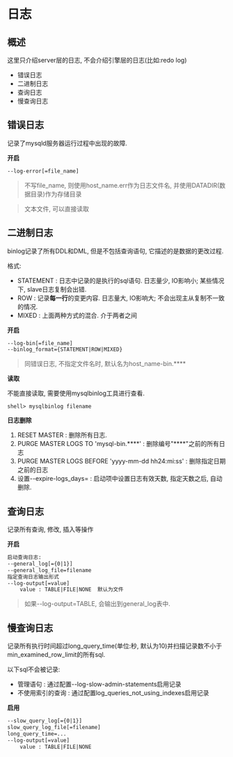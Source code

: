 # 日志

## 概述

这里只介绍server层的日志, 不会介绍引擎层的日志(比如:redo log)

* 错误日志
* 二进制日志
* 查询日志
* 慢查询日志

## 错误日志

记录了mysqld服务器运行过程中出现的故障.

**开启**

```txt
--log-error[=file_name]
```

> 不写file_name, 则使用host_name.err作为日志文件名, 并使用DATADIR(数据目录)作为存储目录

> 文本文件, 可以直接读取

## 二进制日志

binlog记录了所有DDL和DML, 但是不包括查询语句, 它描述的是数据的更改过程.

格式:

* STATEMENT : 日志中记录的是执行的sql语句. 日志量少, IO影响小; 某些情况下, slave日志复制会出错.
* ROW : 记录**每一行**的变更内容. 日志量大, IO影响大; 不会出现主从复制不一致的情况.
* MIXED : 上面两种方式的混合. 介于两者之间

**开启**

```txt
--log-bin[=file_name]
--binlog_format={STATEMENT|ROW|MIXED}
```

> 同错误日志, 不指定文件名时, 默认名为host_name-bin.\*\*\*\*

**读取**

不能直接读取, 需要使用mysqlbinlog工具进行查看.

```
shell> mysqlbinlog filename
```

**日志删除**

1. RESET MASTER : 删除所有日志.
2. PURGE MASTER LOGS TO 'mysql-bin.\*\*\*\*' : 删除编号"\*\*\*\*"之前的所有日志
3. PURGE MASTER LOGS BEFORE 'yyyy-mm-dd hh24:mi:ss' : 删除指定日期之前的日志
4. 设置--expire-logs_days= : 启动项中设置日志有效天数, 指定天数之后, 自动删除.

## 查询日志

记录所有查询, 修改, 插入等操作

**开启**

```txt
启动查询日志:
--general_log[={0|1}]
--general_log_file=filename
指定查询日志输出形式
--log-output[=value]
    value : TABLE|FILE|NONE  默认为文件
```

> 如果--log-output=TABLE, 会输出到general_log表中.

## 慢查询日志

记录所有执行时间超过long\_query\_time(单位:秒, 默认为10)并扫描记录数不小于min\_examined\_row\_limit的所有sql.

以下sql不会被记录:
* 管理语句 : 通过配置--log-slow-admin-statements启用记录
* 不使用索引的查询 : 通过配置log\_queries\_not\_using\_indexes启用记录

**启用**

```txt
--slow_query_log[={0|1}]
slow_query_log_file[=filename]
long_query_time=...
--log-output[=value]
    value : TABLE|FILE|NONE
```
